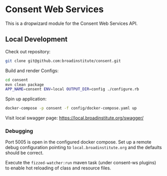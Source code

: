 
Consent Web Services
====================

This is a dropwizard module for the Consent Web Services API.

## Local Development

Check out repository:
```bash
git clone git@github.com:broadinstitute/consent.git
```

Build and render Configs:
```bash
cd consent
mvn clean package
APP_NAME=consent ENV=local OUTPUT_DIR=config ./configure.rb
```

Spin up application:
```bash
docker-compose -p consent -f config/docker-compose.yaml up
```

Visit local swagger page: https://local.broadinstitute.org/swagger/

### Debugging
Port 5005 is open in the configured docker compose. 
Set up a remote debug configuration pointing to `local.broadinstitute.org`
and the defaults should be correct.

Execute the `fizzed-watcher:run` maven task (under consent-ws plugins)  
to enable hot reloading of class and resource files.